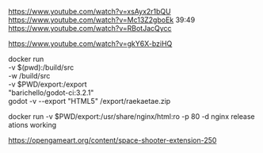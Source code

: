 https://www.youtube.com/watch?v=xsAyx2r1bQU
https://www.youtube.com/watch?v=Mc13Z2gboEk
39:49
https://www.youtube.com/watch?v=RBotJacQycc

https://www.youtube.com/watch?v=gkY6X-bziHQ

docker run \
    -v $(pwd):/build/src \
    -w /build/src \
    -v $PWD/export:/export \
    "barichello/godot-ci:3.2.1" \
    godot -v --export "HTML5" /export/raekaetae.zip

docker run  -v $PWD/export:/usr/share/nginx/html:ro -p 80 -d nginx
release ations working


https://opengameart.org/content/space-shooter-extension-250